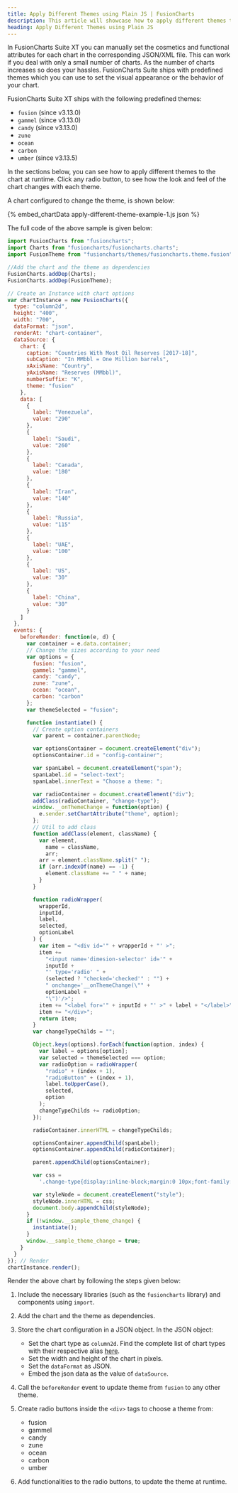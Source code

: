 ```yaml
---
title: Apply Different Themes using Plain JS | FusionCharts
description: This article will showcase how to apply different themes to the chart at runtime.
heading: Apply Different Themes using Plain JS
---
```


In FusionCharts Suite XT you can manually set the cosmetics and functional attributes for each chart in the corresponding JSON/XML file. This can work if you deal with only a small number of charts. As the number of charts increases so does your hassles. FusionCharts Suite ships with predefined themes which you can use to set the visual appearance or the behavior of your chart.

FusionCharts Suite XT ships with the following predefined themes:

- `fusion` (since v3.13.0)
- `gammel` (since v3.13.0)
- `candy` (since v3.13.0)
- `zune`
- `ocean`
- `carbon`
- `umber` (since v3.13.5)

In the sections below, you can see how to apply different themes to the chart at runtime.﻿ Click any radio button, to see how the look and feel of the chart changes with each theme.

A chart configured to change the theme, is shown below:

{% embed_chartData apply-different-theme-example-1.js json %}

The full code of the above sample is given below:

```javascript
import FusionCharts from "fusioncharts";
import Charts from "fusioncharts/fusioncharts.charts";
import FusionTheme from "fusioncharts/themes/fusioncharts.theme.fusion";

//Add the chart and the theme as dependencies
FusionCharts.addDep(Charts);
FusionCharts.addDep(FusionTheme);

// Create an Instance with chart options
var chartInstance = new FusionCharts({
  type: "column2d",
  height: "400",
  width: "700",
  dataFormat: "json",
  renderAt: "chart-container",
  dataSource: {
    chart: {
      caption: "Countries With Most Oil Reserves [2017-18]",
      subCaption: "In MMbbl = One Million barrels",
      xAxisName: "Country",
      yAxisName: "Reserves (MMbbl)",
      numberSuffix: "K",
      theme: "fusion"
    },
    data: [
      {
        label: "Venezuela",
        value: "290"
      },
      {
        label: "Saudi",
        value: "260"
      },
      {
        label: "Canada",
        value: "180"
      },
      {
        label: "Iran",
        value: "140"
      },
      {
        label: "Russia",
        value: "115"
      },
      {
        label: "UAE",
        value: "100"
      },
      {
        label: "US",
        value: "30"
      },
      {
        label: "China",
        value: "30"
      }
    ]
  },
  events: {
    beforeRender: function(e, d) {
      var container = e.data.container;
      // Change the sizes according to your need
      var options = {
        fusion: "fusion",
        gammel: "gammel",
        candy: "candy",
        zune: "zune",
        ocean: "ocean",
        carbon: "carbon"
      };
      var themeSelected = "fusion";

      function instantiate() {
        // Create option containers
        var parent = container.parentNode;

        var optionsContainer = document.createElement("div");
        optionsContainer.id = "config-container";

        var spanLabel = document.createElement("span");
        spanLabel.id = "select-text";
        spanLabel.innerText = "Choose a theme: ";

        var radioContainer = document.createElement("div");
        addClass(radioContainer, "change-type");
        window.__onThemeChange = function(option) {
          e.sender.setChartAttribute("theme", option);
        };
        // Util to add class
        function addClass(element, className) {
          var element,
            name = className,
            arr;
          arr = element.className.split(" ");
          if (arr.indexOf(name) == -1) {
            element.className += " " + name;
          }
        }

        function radioWrapper(
          wrapperId,
          inputId,
          label,
          selected,
          optionLabel
        ) {
          var item = "<div id='" + wrapperId + "' >";
          item +=
            "<input name='dimesion-selector' id='" +
            inputId +
            "' type='radio' " +
            (selected ? "checked='checked'" : "") +
            " onchange='__onThemeChange(\"" +
            optionLabel +
            "\")'/>";
          item += "<label for='" + inputId + "' >" + label + "</label>";
          item += "</div>";
          return item;
        }
        var changeTypeChilds = "";

        Object.keys(options).forEach(function(option, index) {
          var label = options[option];
          var selected = themeSelected === option;
          var radioOption = radioWrapper(
            "radio" + (index + 1),
            "radioButton" + (index + 1),
            label.toUpperCase(),
            selected,
            option
          );
          changeTypeChilds += radioOption;
        });

        radioContainer.innerHTML = changeTypeChilds;

        optionsContainer.appendChild(spanLabel);
        optionsContainer.appendChild(radioContainer);

        parent.appendChild(optionsContainer);

        var css =
          '.change-type{display:inline-block;margin:0 10px;font-family:basefontRegular,Helvetica Neue,Arial,sans-serif}.change-type>div{display:inline-flex;position:relative;margin:0 10px}.change-type label{position:relative;padding:5px 4px 5px 30px;border-radius:4px}.change-type input{opacity:0;cursor:pointer;z-index:1;width:100%;height:100%;left:0;position:absolute}.change-type label:after,.change-type label:before{content:"";position:absolute}.change-type label:before{display:block;background:#fff;border:2px solid #949697;box-shadow:none;border-radius:50%;top: 15px;left: 9px;width:1rem;height:1rem}.change-type label:after{    width: .55rem;height: .55rem;top: 18px;left: 11px;border-radius: 100%;}.change-type input:checked~label{color:#48b884;font-weight:600;box-shadow:0 4px 9px 0 rgba(104,105,128,.22)}.change-type input:checked~label:before{color:#fff;box-shadow:none;border:2px solid #48b884}.change-type input:checked~label:after{background:#55bd8d}';

        var styleNode = document.createElement("style");
        styleNode.innerHTML = css;
        document.body.appendChild(styleNode);
      }
      if (!window.__sample_theme_change) {
        instantiate();
      }
      window.__sample_theme_change = true;
    }
  }
}); // Render
chartInstance.render();
```

Render the above chart by following the steps given below:

1. Include the necessary libraries (such as the `fusioncharts` library) and components using `import`.

2. Add the chart and the theme as dependencies.

3. Store the chart configuration in a JSON object. In the JSON object:

   - Set the chart type as `column2d`. Find the complete list of chart types with their respective alias [here](https://www.fusioncharts.com/dev/chart-guide/list-of-charts).
   - Set the width and height of the chart in pixels.
   - Set the `dataFormat` as JSON.
   - Embed the json data as the value of `dataSource`.

4. Call the `beforeRender` event to update theme from `fusion` to any other theme.

5. Create radio buttons inside the `<div>` tags to choose a theme from:

   - fusion
   - gammel
   - candy
   - zune
   - ocean
   - carbon
   - umber 

6. Add functionalities to the radio buttons, to update the theme at runtime.
